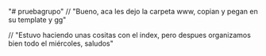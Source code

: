"# pruebagrupo" 
// "Bueno, aca les dejo la carpeta www, copian y pegan en su template y gg"

// "Estuvo haciendo unas cositas con el index, pero despues organizamos bien todo el miércoles, saludos"
